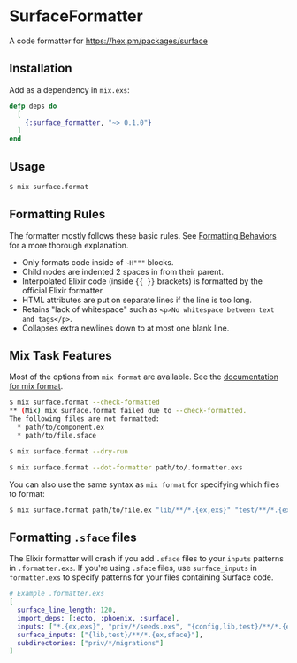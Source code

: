 # SurfaceFormatter

A code formatter for https://hex.pm/packages/surface

## Installation

Add as a dependency in `mix.exs`:

```elixir
defp deps do
  [
    {:surface_formatter, "~> 0.1.0"}
  ]
end
```

## Usage

```bash
$ mix surface.format
```

## Formatting Rules

The formatter mostly follows these basic rules. See [Formatting Behaviors](#formatting-behaviors) for a more thorough explanation.

- Only formats code inside of `~H"""` blocks.
- Child nodes are indented 2 spaces in from their parent.
- Interpolated Elixir code (inside `{{ }}` brackets) is formatted by the official Elixir formatter.
- HTML attributes are put on separate lines if the line is too long.
- Retains "lack of whitespace" such as `<p>No whitespace between text and tags</p>`.
- Collapses extra newlines down to at most one blank line.

## Mix Task Features

Most of the options from `mix format` are available. See the [documentation for mix format](https://hexdocs.pm/mix/master/Mix.Tasks.Format.html#module-task-specific-options).

```bash
$ mix surface.format --check-formatted
** (Mix) mix surface.format failed due to --check-formatted.
The following files are not formatted:
  * path/to/component.ex
  * path/to/file.sface
```

```bash
$ mix surface.format --dry-run
```

```bash
$ mix surface.format --dot-formatter path/to/.formatter.exs
```

You can also use the same syntax as `mix format` for specifying which files to
format:

```bash
$ mix surface.format path/to/file.ex "lib/**/*.{ex,exs}" "test/**/*.{ex,exs}"
```

## Formatting `.sface` files

The Elixir formatter will crash if you add `.sface` files to your `inputs` patterns
in `.formatter.exs`. If you're using `.sface` files, use `surface_inputs` in
`formatter.exs` to specify patterns for your files containing Surface code.

```elixir
# Example .formatter.exs
[
  surface_line_length: 120,
  import_deps: [:ecto, :phoenix, :surface],
  inputs: ["*.{ex,exs}", "priv/*/seeds.exs", "{config,lib,test}/**/*.{ex,exs}"],
  surface_inputs: ["{lib,test}/**/*.{ex,sface}"],
  subdirectories: ["priv/*/migrations"]
]
```
